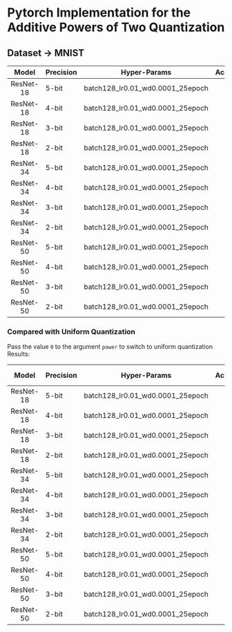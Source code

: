 # Pytorch Implementation for the Additive Powers of Two Quantization

## Dataset -> MNIST

|   Model   | Precision | Hyper-Params                          | Accuracy |
| :-------: | --------- | ------------------------------------- | -------- |
| ResNet-18 | 5-bit     | batch128_lr0.01_wd0.0001_25epoch      |     |
| ResNet-18 | 4-bit     | batch128_lr0.01_wd0.0001_25epoch      |     |
| ResNet-18 | 3-bit     | batch128_lr0.01_wd0.0001_25epoch      |     |
| ResNet-18 | 2-bit     | batch128_lr0.01_wd0.0001_25epoch      |     |
| ResNet-34 | 5-bit     | batch128_lr0.01_wd0.0001_25epoch      |     |
| ResNet-34 | 4-bit     | batch128_lr0.01_wd0.0001_25epoch      |     |
| ResNet-34 | 3-bit     | batch128_lr0.01_wd0.0001_25epoch      |     |
| ResNet-34 | 2-bit     | batch128_lr0.01_wd0.0001_25epoch      |     |
| ResNet-50 | 5-bit     | batch128_lr0.01_wd0.0001_25epoch      |     |
| ResNet-50 | 4-bit     | batch128_lr0.01_wd0.0001_25epoch      |     |
| ResNet-50 | 3-bit     | batch128_lr0.01_wd0.0001_25epoch      |     |
| ResNet-50 | 2-bit     | batch128_lr0.01_wd0.0001_25epoch      |     |

### Compared with Uniform Quantization

Pass the value `0` to the argument `power` to switch to uniform quantization <br/>
Results:

|   Model   | Precision | Hyper-Params                      | Accuracy | Compared with APoT |
| :-------: | --------- | --------------------------------- | -------- | ------------------ |
| ResNet-18 | 5-bit     | batch128_lr0.01_wd0.0001_25epoch  |     |            |
| ResNet-18 | 4-bit     | batch128_lr0.01_wd0.0001_25epoch  |     |            |
| ResNet-18 | 3-bit     | batch128_lr0.01_wd0.0001_25epoch  |     |            |
| ResNet-18 | 2-bit     | batch128_lr0.01_wd0.0001_25epoch  |     |            |
| ResNet-34 | 5-bit     | batch128_lr0.01_wd0.0001_25epoch  |     |            |
| ResNet-34 | 4-bit     | batch128_lr0.01_wd0.0001_25epoch  |     |            |
| ResNet-34 | 3-bit     | batch128_lr0.01_wd0.0001_25epoch  |     |            |
| ResNet-34 | 2-bit     | batch128_lr0.01_wd0.0001_25epoch  |     |            |
| ResNet-50 | 5-bit     | batch128_lr0.01_wd0.0001_25epoch  |     |            |
| ResNet-50 | 4-bit     | batch128_lr0.01_wd0.0001_25epoch  |     |            |
| ResNet-50 | 3-bit     | batch128_lr0.01_wd0.0001_25epoch  |     |            |
| ResNet-50 | 2-bit     | batch128_lr0.01_wd0.0001_25epoch  |     |            |

